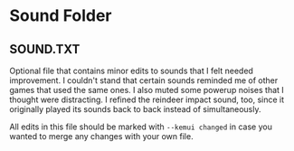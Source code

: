 # Sound Folder

## SOUND.TXT

Optional file that contains minor edits to sounds that I felt needed improvement. I couldn't stand that certain sounds reminded me of other games that used the same ones. I also muted some powerup noises that I thought were distracting. I refined the reindeer impact sound, too, since it originally played its sounds back to back instead of simultaneously.

All edits in this file should be marked with ``--kemui changed`` in case you wanted to merge any changes with your own file.

